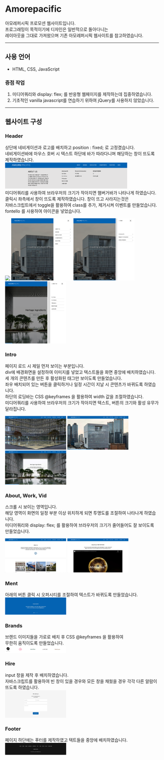 # Amorepacific
아모레퍼시픽 프로모션 웹사이트입니다.   
프로그래밍이 목적이기에 디자인은 일반적으로 돌아다니는   
레이아웃을 그대로 가져왔으며 기존 아모레퍼시픽 웹사이트를 참고하였습니다.   



<hr />

## 사용 언어
 - HTML, CSS, JavaScript 
### 중점 작업  
1. 미디어쿼리와 display: flex; 를 반응형 웹페이지를 제작하는데 집중하였습니다.
2. 기초적인 vanilla javascript를 연습하기 위하여 jQuery를 사용하지 않았습니다.   

<hr />

## 웹사이트 구성

### Header 
상단에 네비게이션과 로고를 배치하고 position : fixed; 로 고정켰습니다.   
네비게이션바에 마우스 호버 시 텍스트 하단에 바가 따라다니며 해당하는 창이 뜨도록 제작하였습니다.   
<img src="./img/readme/header/header.png" width="400px">   
미디어쿼리를 사용하여 브라우저의 크기가 작아지면 햄버거바가 나타나게 하였습니다.   
클릭시 좌측에서 창이 뜨도록 제작하였습니다. 창이 뜨고 사라지는것은   
자바스크립트에서 toggle을 활용하여 class를 추가, 제거시켜 이벤트를 만들었습니다.   
fontello 를 사용하여 아이콘을 넣었습니다.   
<div>
    <img src="./img/readme/header/header_side_01.png" width="200px">
    <img src="./img/readme/header/header_side_02.png" width="200px">
    <img src="./img/readme/header/header_side_03.png" width="200px">
    <img src="./img/readme/header/header_side_04.png" width="200px">
</div>   


### Intro
페이지 로드 시 제일 먼저 보이는 부분입니다.    
div에 배경화면을 설정하여 이미지를 넣었고 텍스트들을 화면 중앙에 배치하였습니다.    
세 개의 콘텐츠를 만든 후 활성화된 태그만 보이도록 만들었습니다.    
좌우 배치되어 있는 버튼을 클릭하거나 일정 시간이 지날 시 콘텐츠가 바뀌도록 하였습니다.    
하단의 로딩바는 CSS @keyframes 을 활용하여 width 값을 조절하였습니다.    
미디어쿼리를 사용하여 브라우저의 크기가 작아지면 텍스트, 버튼의 크기와 활성 유무가 달라집니다.    
<div>
    <img src="./img/readme/intro/intro_00.jpg" width="200px">
    <img src="./img/readme/intro/intro_01.jpg" width="200px">
    <img src="./img/readme/intro/intro_02.jpg" width="200px">
</div> 


### About, Work, Vid
스크롤 시 보이는 영역입니다.    
해당 영역이 화면의 일정 부분 이상 위치하게 되면 투명도를 조절하여 나타나게 하였습니다.    
미디어쿼리와 display: flex; 를 활용하여 브라우저의 크기가 줄어들어도 잘 보이도록 만들었습니다.   
<div>
    <img src="./img/readme/about_work_vid/about_work.jpg" width="200px">
    <img src="./img/readme/about_work_vid/vid.jpg" width="200px">
</div> 

### Ment
아래의 버튼 클릭 시 오퍼시티를 조절하여 텍스트가 바뀌도록 만들었습니다.    
<img src="./img/readme/ment/ment.jpg" width="200px">


### Brands
브랜드 이미지들을 가로로 배치 후 CSS @keyframes 을 활용하여    
무한히 움직이도록 만들었습니다.    
<img src="./img/readme/brands/brands.jpg" width="200px">


### Hire
input 창을 제작 후 배치하였습니다.     
자바스크립트를 활용하여 빈 창이 있을 경우와 모든 창을 채웠을 경우 각각 다른 알람이 뜨도록 하였습니다.    
<img src="./img/readme/hire/hire.jpg" width="200px">


### Footer
페이지 하단에는 푸터를 제작하였고 텍트들을 중앙에 배치하였습니다.    
<img src="./img/readme/footer/footer.jpg" width="200px">
   


